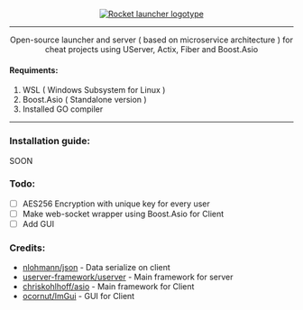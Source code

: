 <p align="center">
  <a href="https://github.com/Ke4ton/rocket_launcher"><img src="https://github.com/Ke4ton/rocket_launcher/blob/main/assets/logo.png?raw=true" alt="Rocket launcher logotype"/></a>
</p>

----

<p align="center">Open-source launcher and server ( based on microservice architecture ) for cheat projects using UServer, Actix, Fiber and Boost.Asio</p>

#### Requiments:
1. WSL ( Windows Subsystem for Linux )
2. Boost.Asio ( Standalone version )
3. Installed GO compiler
----

### Installation guide: 
SOON

### Todo:
- [ ] AES256 Encryption with unique key for every user
- [ ] Make web-socket wrapper using Boost.Asio for Client
- [ ] Add GUI

### Credits:
- [nlohmann/json](https://github.com/nlohmann/json) - Data serialize on client
- [userver-framework/userver](https://github.com/userver-framework/userver) - Main framework for server
- [chriskohlhoff/asio](https://github.com/chriskohlhoff/asio/) - Main framework for Client
- [ocornut/ImGui](https://github.com/ocornut/imgui) - GUI for Client
